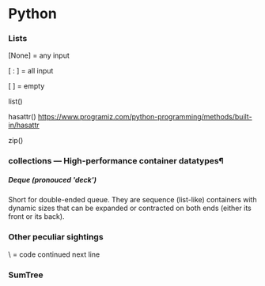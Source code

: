 # Python

### Lists 

[None] = any input 

[ : ] = all input

[ ] = empty

list()



hasattr()
https://www.programiz.com/python-programming/methods/built-in/hasattr

zip()

### collections — High-performance container datatypes¶

##### Deque (pronouced 'deck') 
Short for double-ended queue. They are sequence (list-like) containers with dynamic sizes that can be expanded or contracted on both ends (either its front or its back).





### Other peculiar sightings 

\ = code continued next line

### SumTree
